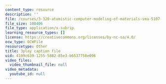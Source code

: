 ```yaml
---
content_type: resource
description: ''
file: /courses/3-320-atomistic-computer-modeling-of-materials-sma-5107-spring-2005/4109c6391255580285e3b6537758e096_TqHS4tpujnw.vtt
file_size: 108406
file_type: application/x-subrip
learning_resource_types: []
license: https://creativecommons.org/licenses/by-nc-sa/4.0/
ocw_type: OCWFile
resourcetype: Other
title: 3play caption file
uid: 4109c639-1255-5802-85e3-b6537758e096
video_files:
  video_thumbnail_file: null
video_metadata:
  youtube_id: null
---
```

